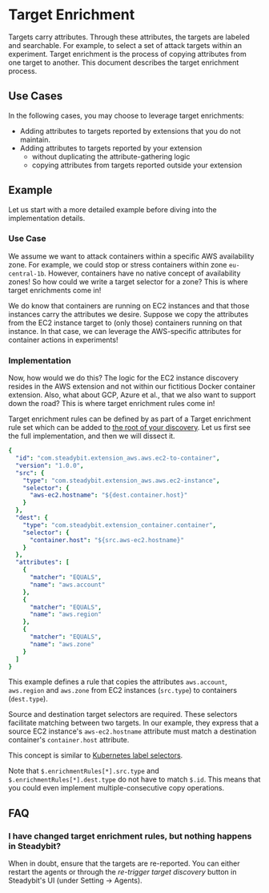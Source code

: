 # Target Enrichment

Targets carry attributes. Through these attributes, the targets are labeled and searchable. For example, to select a set of attack targets within an experiment. Target enrichment is the process of copying attributes from one target to another. This document describes the target enrichment process.

## Use Cases

In the following cases, you may choose to leverage target enrichments:

- Adding attributes to targets reported by extensions that you do not maintain.
- Adding attributes to targets reported by your extension
  - without duplicating the attribute-gathering logic
  - copying attributes from targets reported outside your extension

## Example

Let us start with a more detailed example before diving into the implementation details.

### Use Case

We assume we want to attack containers within a specific AWS availability zone. For example, we could stop or stress containers within zone `eu-central-1b`. However, containers have no native concept of availability zones! So how could we write a target selector for a zone? This is where target enrichments come in!

We do know that containers are running on EC2 instances and that those instances carry the attributes we desire. Suppose we copy the attributes from the EC2 instance target to (only those) containers running on that instance. In that case, we can leverage the AWS-specific attributes for container actions in experiments!

### Implementation

Now, how would we do this? The logic for the EC2 instance discovery resides in the AWS extension and not within our fictitious Docker container extension. Also, what about GCP, Azure et al., that we also want to support down the road? This is where target enrichment rules come in!

Target enrichment rules can be defined by as part of a Target enrichment rule set which can be added to [the root of your discovery](./discovery-api.md#target-enrichment-rules). Let us first see the full implementation, and then we will dissect it.

```yaml
{
  "id": "com.steadybit.extension_aws.aws.ec2-to-container",
  "version": "1.0.0",
  "src": {
    "type": "com.steadybit.extension_aws.aws.ec2-instance",
    "selector": {
      "aws-ec2.hostname": "${dest.container.host}"
    }
  },
  "dest": {
    "type": "com.steadybit.extension_container.container",
    "selector": {
      "container.host": "${src.aws-ec2.hostname}"
    }
  },
  "attributes": [
    {
      "matcher": "EQUALS",
      "name": "aws.account"
    },
    {
      "matcher": "EQUALS",
      "name": "aws.region"
    },
    {
      "matcher": "EQUALS",
      "name": "aws.zone"
    }
  ]
}
```

This example defines a rule that copies the attributes `aws.account`, `aws.region` and `aws.zone` from EC2 instances (`src.type`) to containers (`dest.type`).

Source and destination target selectors are required. These selectors facilitate matching between two targets. In our example, they express that a source EC2 instance's `aws-ec2.hostname` attribute must match a destination container's `container.host` attribute.

This concept is similar to [Kubernetes label selectors](https://kubernetes.io/docs/concepts/overview/working-with-objects/labels/).

Note that `$.enrichmentRules[*].src.type` and `$.enrichmentRules[*].dest.type` do not have to match `$.id`. This means that you could even implement multiple-consecutive copy operations.

## FAQ

### I have changed target enrichment rules, but nothing happens in Steadybit?

When in doubt, ensure that the targets are re-reported. You can either restart the agents or through the *re-trigger target discovery* button in Steadybit's UI (under Setting -> Agents).
